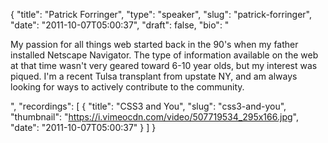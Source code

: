 {
  "title": "Patrick Forringer",
  "type": "speaker",
  "slug": "patrick-forringer",
  "date": "2011-10-07T05:00:37",
  "draft": false,
  "bio": "<p>My passion for all things web started back in the 90's when my father installed Netscape Navigator. The type of information available on the web at that time wasn't very geared toward 6-10 year olds, but my interest was piqued. I'm a recent Tulsa transplant from upstate NY, and am always looking for ways to actively contribute to the community.</p>",
  "recordings": [
    {
      "title": "CSS3 and You",
      "slug": "css3-and-you",
      "thumbnail": "https://i.vimeocdn.com/video/507719534_295x166.jpg",
      "date": "2011-10-07T05:00:37"
    }
  ]
}